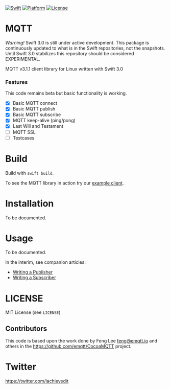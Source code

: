 [![Swift][swift-badge]][swift-url]
[![Platform][platform-badge]][platform-url]
[![License][mit-badge]][mit-url]

MQTT
=========

*Warning!*  Swift 3.0 is still under active development.  This package is continuously updated to what is in the Swift repositories, not the snapshots.  Until Swift 3.0 stabilizes this repository should be considered EXPERIMENTAL.

MQTT v3.1.1 client library for Linux written with Swift 3.0

### Features
This code remains beta but basic functionality is working.  
- [x] Basic MQTT connect
- [x] Basic MQTT publish
- [x] Basic MQTT subscribe
- [x] MQTT keep-alive (ping/pong)
- [x] Last Will and Testament
- [ ] MQTT SSL
- [ ] Testcases

Build
=====

Build with `swift build`.

To see the MQTT library in action try our [example client](https://github.com/iachievedit/MQTTClient).


Installation
=====
To be documented.


Usage
=====
To be documented.

In the interim, see companion articles:

* [Writing a Publisher](http://dev.iachieved.it/iachievedit/mqtt-with-swift-on-linux/)
* [Writing a Subscriber](http://dev.iachieved.it/iachievedit/mqtt-subscriptions-with-swift-on-linux/)

LICENSE
=======

MIT License (see `LICENSE`)

## Contributors

This code is based upon the work done by Feng Lee <feng@emqtt.io> and others in the https://github.com/emqtt/CocoaMQTT project.

Twitter
======

https://twitter.com/iachievedit

[swift-badge]: https://img.shields.io/badge/Swift-3.0-orange.svg?style=flat
[swift-url]: https://swift.org
[platform-badge]: https://img.shields.io/badge/OS-Linux-lightgray.svg?style=flat
[platform-url]: https://swift.org
[mit-badge]: https://img.shields.io/badge/License-MIT-blue.svg?style=flat
[mit-url]: https://tldrlegal.com/license/mit-license

